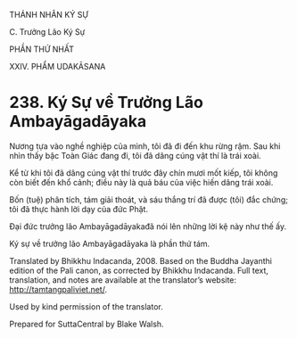THÁNH NHÂN KÝ SỰ

C. Trưởng Lão Ký Sự

PHẦN THỨ NHẤT

XXIV. PHẨM UDAKĀSANA

# 238\. Ký Sự về Trưởng Lão Ambayāgadāyaka

Nương tựa vào nghề nghiệp của mình, tôi đã đi đến khu rừng rậm. Sau khi nhìn thấy bậc Toàn Giác đang đi, tôi đã dâng cúng vật thí là trái xoài.

Kể từ khi tôi đã dâng cúng vật thí trước đây chín mươi mốt kiếp, tôi không còn biết đến khổ cảnh; điều này là quả báu của việc hiến dâng trái xoài.

Bốn (tuệ) phân tích, tám giải thoát, và sáu thắng trí đã được (tôi) đắc chứng; tôi đã thực hành lời dạy của đức Phật.

Đại đức trưởng lão Ambayāgadāyakađã nói lên những lời kệ này như thế ấy.

Ký sự về trưởng lão Ambayāgadāyaka là phần thứ tám.

Translated by Bhikkhu Indacanda, 2008. Based on the Buddha Jayanthi edition of the Pali canon, as corrected by Bhikkhu Indacanda. Full text, translation, and notes are available at the translator’s website: http://tamtangpaliviet.net/.

Used by kind permission of the translator.

Prepared for SuttaCentral by Blake Walsh.